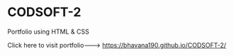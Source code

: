 # CODSOFT-2

Portfolio using HTML & CSS

Click here to visit portfolio---> https://bhavana190.github.io/CODSOFT-2/
